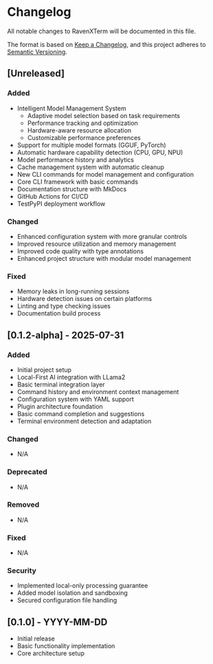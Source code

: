 # Changelog

All notable changes to RavenXTerm will be documented in this file.

The format is based on [Keep a Changelog](https://keepachangelog.com/en/1.0.0/),
and this project adheres to [Semantic Versioning](https://semver.org/spec/v2.0.0.html).

## [Unreleased]

### Added
- Intelligent Model Management System
  - Adaptive model selection based on task requirements
  - Performance tracking and optimization
  - Hardware-aware resource allocation
  - Customizable performance preferences
- Support for multiple model formats (GGUF, PyTorch)
- Automatic hardware capability detection (CPU, GPU, NPU)
- Model performance history and analytics
- Cache management system with automatic cleanup
- New CLI commands for model management and configuration
- Core CLI framework with basic commands
- Documentation structure with MkDocs
- GitHub Actions for CI/CD
- TestPyPI deployment workflow

### Changed
- Enhanced configuration system with more granular controls
- Improved resource utilization and memory management
- Improved code quality with type annotations
- Enhanced project structure with modular model management

### Fixed
- Memory leaks in long-running sessions
- Hardware detection issues on certain platforms
- Linting and type checking issues
- Documentation build process

## [0.1.2-alpha] - 2025-07-31

### Added
- Initial project setup
- Local-First AI integration with LLama2
- Basic terminal integration layer
- Command history and environment context management
- Configuration system with YAML support
- Plugin architecture foundation
- Basic command completion and suggestions
- Terminal environment detection and adaptation

### Changed
- N/A

### Deprecated
- N/A

### Removed
- N/A

### Fixed
- N/A

### Security
- Implemented local-only processing guarantee
- Added model isolation and sandboxing
- Secured configuration file handling

## [0.1.0] - YYYY-MM-DD
- Initial release
- Basic functionality implementation
- Core architecture setup
